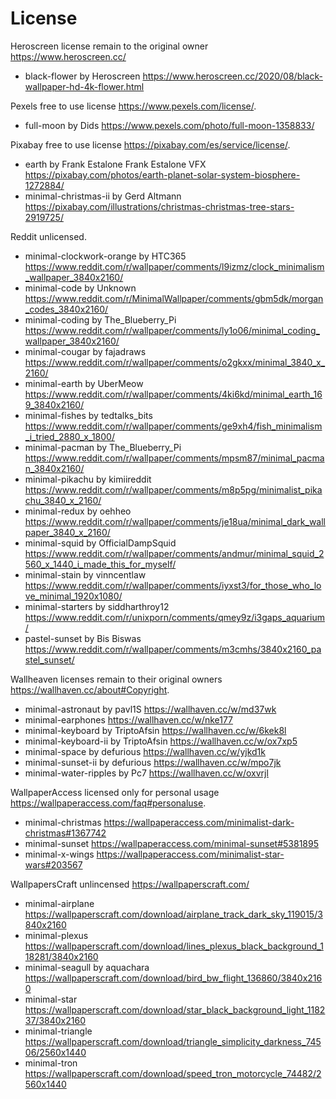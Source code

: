 # License

Heroscreen license remain to the original owner <https://www.heroscreen.cc/>

- black-flower by Heroscreen <https://www.heroscreen.cc/2020/08/black-wallpaper-hd-4k-flower.html>

Pexels free to use license <https://www.pexels.com/license/>.

- full-moon by Dids <https://www.pexels.com/photo/full-moon-1358833/>

Pixabay free to use license <https://pixabay.com/es/service/license/>.

- earth by Frank Estalone Frank Estalone VFX <https://pixabay.com/photos/earth-planet-solar-system-biosphere-1272884/>
- minimal-christmas-ii by Gerd Altmann <https://pixabay.com/illustrations/christmas-christmas-tree-stars-2919725/>

Reddit unlicensed.

- minimal-clockwork-orange by HTC365 <https://www.reddit.com/r/wallpaper/comments/l9izmz/clock_minimalism_wallpaper_3840x2160/>
- minimal-code by Unknown <https://www.reddit.com/r/MinimalWallpaper/comments/gbm5dk/morgan_codes_3840x2160/>
- minimal-coding by The_Blueberry_Pi <https://www.reddit.com/r/wallpaper/comments/ly1o06/minimal_coding_wallpaper_3840x2160/>
- minimal-cougar by fajadraws <https://www.reddit.com/r/wallpaper/comments/o2gkxx/minimal_3840_x_2160/>
- minimal-earth by UberMeow <https://www.reddit.com/r/wallpaper/comments/4ki6kd/minimal_earth_169_3840x2160/>
- minimal-fishes by tedtalks_bits <https://www.reddit.com/r/wallpaper/comments/ge9xh4/fish_minimalism_i_tried_2880_x_1800/>
- minimal-pacman by The_Blueberry_Pi <https://www.reddit.com/r/wallpaper/comments/mpsm87/minimal_pacman_3840x2160/>
- minimal-pikachu by kimiireddit <https://www.reddit.com/r/wallpaper/comments/m8p5pg/minimalist_pikachu_3840_x_2160/>
- minimal-redux by oehheo <https://www.reddit.com/r/wallpaper/comments/je18ua/minimal_dark_wallpaper_3840_x_2160/>
- minimal-squid by OfficialDampSquid <https://www.reddit.com/r/wallpaper/comments/andmur/minimal_squid_2560_x_1440_i_made_this_for_myself/>
- minimal-stain by vinncentlaw <https://www.reddit.com/r/wallpaper/comments/iyxst3/for_those_who_love_minimal_1920x1080/>
- minimal-starters by siddharthroy12 <https://www.reddit.com/r/unixporn/comments/qmey9z/i3gaps_aquarium/>
- pastel-sunset by Bis Biswas <https://www.reddit.com/r/wallpaper/comments/m3cmhs/3840x2160_pastel_sunset/>

Wallheaven licenses remain to their original owners <https://wallhaven.cc/about#Copyright>.

- minimal-astronaut by pavl1S <https://wallhaven.cc/w/md37wk>
- minimal-earphones <https://wallhaven.cc/w/nke177>
- minimal-keyboard by TriptoAfsin <https://wallhaven.cc/w/6kek8l>
- minimal-keyboard-ii by TriptoAfsin <https://wallhaven.cc/w/ox7xp5>
- minimal-space by defurious <https://wallhaven.cc/w/yjkd1k>
- minimal-sunset-ii by defurious <https://wallhaven.cc/w/mpo7jk>
- minimal-water-ripples by Pc7 <https://wallhaven.cc/w/oxvrjl>

WallpaperAccess licensed only for personal usage <https://wallpaperaccess.com/faq#personaluse>.

- minimal-christmas <https://wallpaperaccess.com/minimalist-dark-christmas#1367742>
- minimal-sunset <https://wallpaperaccess.com/minimal-sunset#5381895>
- minimal-x-wings <https://wallpaperaccess.com/minimalist-star-wars#203567>

WallpapersCraft unlincensed <https://wallpaperscraft.com/>

- minimal-airplane <https://wallpaperscraft.com/download/airplane_track_dark_sky_119015/3840x2160>
- minimal-plexus <https://wallpaperscraft.com/download/lines_plexus_black_background_118281/3840x2160>
- minimal-seagull by aquachara <https://wallpaperscraft.com/download/bird_bw_flight_136860/3840x2160>
- minimal-star <https://wallpaperscraft.com/download/star_black_background_light_118237/3840x2160>
- minimal-triangle <https://wallpaperscraft.com/download/triangle_simplicity_darkness_74506/2560x1440>
- minimal-tron <https://wallpaperscraft.com/download/speed_tron_motorcycle_74482/2560x1440>

